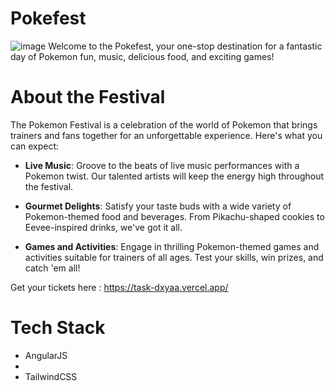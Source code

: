 # Pokefest
![image](https://github.com/dxyaa/Pokefest/assets/97349882/6b474c1a-a0ad-4898-b5a6-7068fa78aff4)
Welcome to the Pokefest, your one-stop destination for a fantastic day of Pokemon fun, music, delicious food, and exciting games!
# About the Festival

The Pokemon Festival is a celebration of the world of Pokemon that brings trainers and fans together for an unforgettable experience. Here's what you can expect:

- **Live Music**: Groove to the beats of live music performances with a Pokemon twist. Our talented artists will keep the energy high throughout the festival.

- **Gourmet Delights**: Satisfy your taste buds with a wide variety of Pokemon-themed food and beverages. From Pikachu-shaped cookies to Eevee-inspired drinks, we've got it all.

- **Games and Activities**: Engage in thrilling Pokemon-themed games and activities suitable for trainers of all ages. Test your skills, win prizes, and catch 'em all!

Get your tickets here : https://task-dxyaa.vercel.app/

# Tech Stack

* AngularJS
* 
* TailwindCSS
